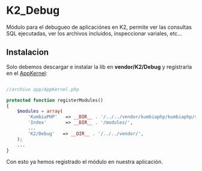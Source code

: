 K2_Debug
========
Módulo para el debugueo de aplicaciónes en K2, permite ver las consultas SQL ejecutadas, ver los archivos incluidos, inspeccionar variales, etc...

Instalacion
-----------

Solo debemos descargar e instalar la lib en **vendor/K2/Debug** y registrarla en el [AppKernel](https://github.com/manuelj555/k2/blob/master/doc/app_kernel.rst):

```php

//archivo app/AppKernel.php

protected function registerModules()
{
    $modules = array(
        'KumbiaPHP'   => __DIR__ . '/../../vendor/kumbiaphp/kumbiaphp/src/',
        'Index'       => __DIR__ . '/modules/',
        ...
        'K2/Debug'   => __DIR__ . '/../../vendor/',
    );
    ...
}
```

Con esto ya hemos registrado el módulo en nuestra aplicación.